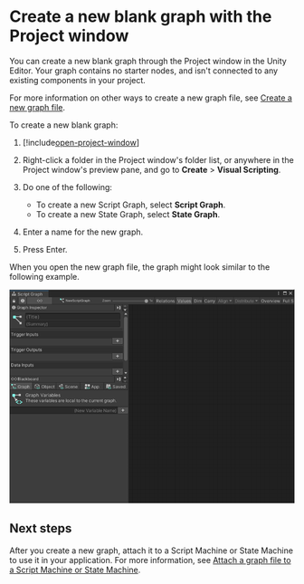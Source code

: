 # Create a new blank graph with the Project window

You can create a new blank graph through the Project window in the Unity Editor. Your graph contains no starter nodes,
and isn't connected to any existing components in your project.

For more information on other ways to create a new graph file, see [Create a new graph file](vs-create-graph.md).

To create a new blank graph:

1. [!include[open-project-window](./snippets/vs-open-project-window.md)]

2. Right-click a folder in the Project window's folder list, or anywhere in the Project window's preview pane, and go to
   **Create** &gt; **Visual Scripting**.

1. Do one of the following:

    * To create a new Script Graph, select **Script Graph**.
    * To create a new State Graph, select **State Graph**.

3. Enter a name for the new graph.

1. Press Enter.

When you open the new graph file, the graph might look similar to the following example.

![A new empty Script Graph, created with the Project window. It has no starter nodes](images\vs-new-graph-empty.png)

## Next steps

After you create a new graph, attach it to a Script Machine or State Machine to use it in your application. For more
information, see [Attach a graph file to a Script Machine or State Machine](vs-attach-graph-machine.md).
